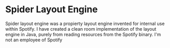 # Spider Layout Engine
Spider layout engine was a propierty layout engine invented for internal use within Spotify. I have created a clean room implementation of the
layout engine in Java, purely from reading resources from the Spotify binary. 
 I'm not an employee of Spotify
 
